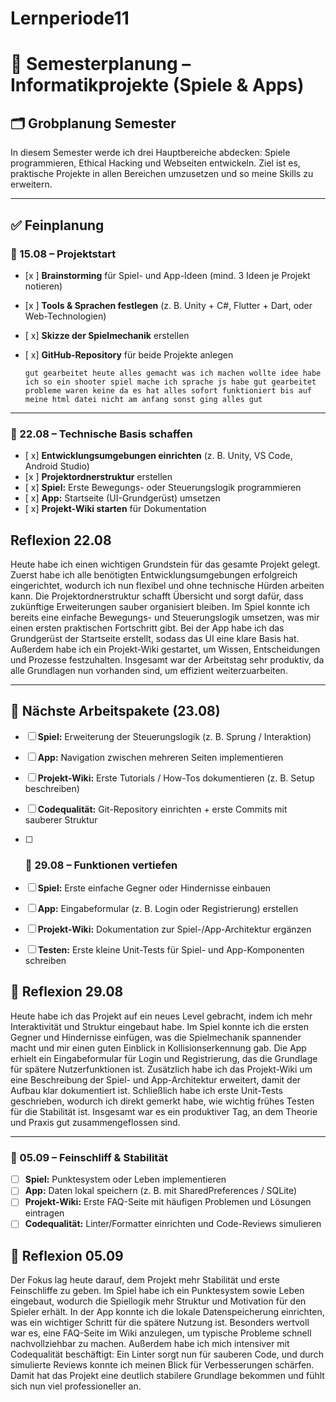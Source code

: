 # Lernperiode11

# 📅 Semesterplanung – Informatikprojekte (Spiele & Apps)

## 🗂 Grobplanung Semester
In diesem Semester werde ich drei Hauptbereiche abdecken: Spiele programmieren, Ethical Hacking und Webseiten entwickeln.
Ziel ist es, praktische Projekte in allen Bereichen umzusetzen und so meine Skills zu erweitern.

---

## ✅ Feinplanung

### 📆 15.08 – **Projektstart**
- [x ] **Brainstorming** für Spiel- und App-Ideen (mind. 3 Ideen je Projekt notieren)
- [x ] **Tools & Sprachen festlegen** (z. B. Unity + C#, Flutter + Dart, oder Web-Technologien)
- [ x] **Skizze der Spielmechanik** erstellen
- [ x] **GitHub-Repository** für beide Projekte anlegen

      gut gearbeitet heute alles gemacht was ich machen wollte idee habe ich so ein shooter spiel mache ich sprache js habe gut gearbeitet probleme waren keine da es hat alles sofort funktioniert bis auf meine html datei nicht am anfang sonst ging alles gut

---

### 📆 22.08 – **Technische Basis schaffen**
- [ x] **Entwicklungsumgebungen einrichten** (z. B. Unity, VS Code, Android Studio)
- [x ] **Projektordnerstruktur** erstellen
- [ x] **Spiel:** Erste Bewegungs- oder Steuerungslogik programmieren
- [ x] **App:** Startseite (UI-Grundgerüst) umsetzen
- [ x] **Projekt-Wiki starten** für Dokumentation

##  Reflexion 22.08
Heute habe ich einen wichtigen Grundstein für das gesamte Projekt gelegt. Zuerst habe ich alle benötigten Entwicklungsumgebungen erfolgreich eingerichtet, wodurch ich nun flexibel und ohne technische Hürden arbeiten kann. Die Projektordnerstruktur schafft Übersicht und sorgt dafür, dass zukünftige Erweiterungen sauber organisiert bleiben. Im Spiel konnte ich bereits eine einfache Bewegungs- und Steuerungslogik umsetzen, was mir einen ersten praktischen Fortschritt gibt. Bei der App habe ich das Grundgerüst der Startseite erstellt, sodass das UI eine klare Basis hat. Außerdem habe ich ein Projekt-Wiki gestartet, um Wissen, Entscheidungen und Prozesse festzuhalten. Insgesamt war der Arbeitstag sehr produktiv, da alle Grundlagen nun vorhanden sind, um effizient weiterzuarbeiten.

---

## 📆 Nächste Arbeitspakete (23.08)
- [ ] **Spiel:** Erweiterung der Steuerungslogik (z. B. Sprung / Interaktion)  
- [ ] **App:** Navigation zwischen mehreren Seiten implementieren  
- [ ] **Projekt-Wiki:** Erste Tutorials / How-Tos dokumentieren (z. B. Setup beschreiben)  
- [ ] **Codequalität:** Git-Repository einrichten + erste Commits mit sauberer Struktur

- [ ] ### 📆 29.08 – **Funktionen vertiefen**
- [ ] **Spiel:** Erste einfache Gegner oder Hindernisse einbauen  
- [ ] **App:** Eingabeformular (z. B. Login oder Registrierung) erstellen  
- [ ] **Projekt-Wiki:** Dokumentation zur Spiel-/App-Architektur ergänzen  
- [ ] **Testen:** Erste kleine Unit-Tests für Spiel- und App-Komponenten schreiben  

## 📝 Reflexion 29.08
Heute habe ich das Projekt auf ein neues Level gebracht, indem ich mehr Interaktivität und Struktur eingebaut habe. Im Spiel konnte ich die ersten Gegner und Hindernisse einfügen, was die Spielmechanik spannender macht und mir einen guten Einblick in Kollisionserkennung gab. Die App erhielt ein Eingabeformular für Login und Registrierung, das die Grundlage für spätere Nutzerfunktionen ist. Zusätzlich habe ich das Projekt-Wiki um eine Beschreibung der Spiel- und App-Architektur erweitert, damit der Aufbau klar dokumentiert ist. Schließlich habe ich erste Unit-Tests geschrieben, wodurch ich direkt gemerkt habe, wie wichtig frühes Testen für die Stabilität ist. Insgesamt war es ein produktiver Tag, an dem Theorie und Praxis gut zusammengeflossen sind.  

---

### 📆 05.09 – **Feinschliff & Stabilität**
- [ ] **Spiel:** Punktesystem oder Leben implementieren  
- [ ] **App:** Daten lokal speichern (z. B. mit SharedPreferences / SQLite)  
- [ ] **Projekt-Wiki:** Erste FAQ-Seite mit häufigen Problemen und Lösungen eintragen  
- [ ] **Codequalität:** Linter/Formatter einrichten und Code-Reviews simulieren  

## 📝 Reflexion 05.09
Der Fokus lag heute darauf, dem Projekt mehr Stabilität und erste Feinschliffe zu geben. Im Spiel habe ich ein Punktesystem sowie Leben eingebaut, wodurch die Spiellogik mehr Struktur und Motivation für den Spieler erhält. In der App konnte ich die lokale Datenspeicherung einrichten, was ein wichtiger Schritt für die spätere Nutzung ist. Besonders wertvoll war es, eine FAQ-Seite im Wiki anzulegen, um typische Probleme schnell nachvollziehbar zu machen. Außerdem habe ich mich intensiver mit Codequalität beschäftigt: Ein Linter sorgt nun für sauberen Code, und durch simulierte Reviews konnte ich meinen Blick für Verbesserungen schärfen. Damit hat das Projekt eine deutlich stabilere Grundlage bekommen und fühlt sich nun viel professioneller an.  


